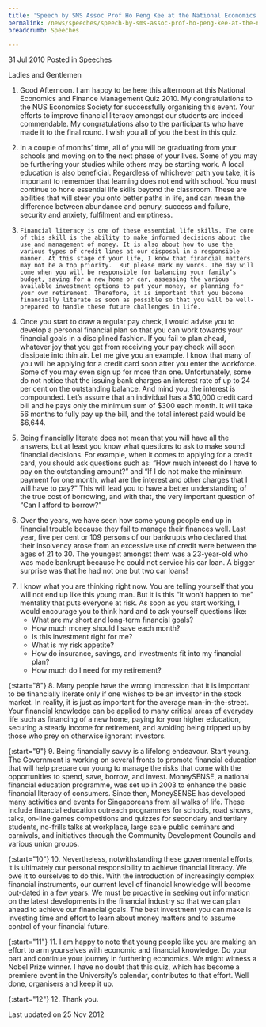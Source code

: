 ```yaml
---
title: 'Speech by SMS Assoc Prof Ho Peng Kee at the National Economics and Finance Management Quiz 2010'
permalink: /news/speeches/speech-by-sms-assoc-prof-ho-peng-kee-at-the-national-economics-and-finance-management-quiz-2010
breadcrumb: Speeches

---
```



31 Jul 2010 Posted in [Speeches](/news/speeches)



Ladies and Gentlemen


1.    Good Afternoon. I am happy to be here this afternoon at this National Economics and Finance Management Quiz 2010. My congratulations to the NUS Economics Society for successfully organising this event. Your efforts to improve financial literacy amongst our students are indeed commendable. My congratulations also to the participants who have made it to the final round. I wish you all of you the best in this quiz.

2.    In a couple of months’ time, all of you will be graduating from your schools and moving on to the next phase of your lives. Some of you may be furthering your studies while others may be starting work. A local education is also beneficial. Regardless of whichever path you take, it is important to remember that learning does not end with school. You must continue to hone essential life skills beyond the classroom. These are abilities that will steer you onto better paths in life, and can mean the difference between abundance and penury, success and failure, security and anxiety, fulfilment and emptiness.

3.     Financial literacy is one of these essential life skills. The core of this skill is the ability to make informed decisions about the use and management of money. It is also about how to use the various types of credit lines at our disposal in a responsible manner. At this stage of your life, I know that financial matters may not be a top priority.  But please mark my words. The day will come when you will be responsible for balancing your family’s budget, saving for a new home or car, assessing the various available investment options to put your money, or planning for your own retirement. Therefore, it is important that you become financially literate as soon as possible so that you will be well-prepared to handle these future challenges in life.

4.    Once you start to draw a regular pay check, I would advise you to develop a personal financial plan so that you can work towards your financial goals in a disciplined fashion. If you fail to plan ahead, whatever joy that you get from receiving your pay check will soon dissipate into thin air. Let me give you an example. I know that many of you will be applying for a credit card soon after you enter the workforce. Some of you may even sign up for more than one. Unfortunately, some do not notice that the issuing bank charges an interest rate of up to 24 per cent on the outstanding balance. And mind you, the interest is compounded. Let’s assume that an individual has a $10,000 credit card bill and he pays only the minimum sum of $300 each month. It will take 56 months to fully pay up the bill, and the total interest paid would be $6,644.

5.    Being financially literate does not mean that you will have all the answers, but at least you know what questions to ask to make sound financial decisions. For example, when it comes to applying for a credit card, you should ask questions such as: “How much interest do I have to pay on the outstanding amount?” and “If I do not make the minimum payment for one month, what are the interest and other charges that I will have to pay?” This will lead you to have a better understanding of the true cost of borrowing, and with that, the very important question of “Can I afford to borrow?”

6.    Over the years, we have seen how some young people end up in financial trouble because they fail to manage their finances well. Last year, five per cent or 109 persons of our bankrupts who declared that their insolvency arose from an excessive use of credit were between the ages of 21 to 30. The youngest amongst them was a 23-year-old who was made bankrupt because he could not service his car loan. A bigger surprise was that he had not one but two car loans!

<ol start="7">
<li> I know what you are thinking right now. You are telling yourself that you will not end up like this young man. But it is this “It won’t happen to me” mentality that puts everyone at risk. As soon as you start working, I would encourage you to think hard and to ask yourself questions like:

<ul>
<li>What are my short and long-term financial goals? </li>
<li>How much money should I save each month? </li>
<li>Is this investment right for me? </li>
<li>What is my risk appetite? </li>
<li>How do insurance, savings, and investments fit into my financial plan? </li>
<li>How much do I need for my retirement? </li>
</ul>


</li>
</ol>

{:start="8"}
8. Many people have the wrong impression that it is important to be financially literate only if one wishes to be an investor in the stock market. In reality, it is just as important for the average man-in-the-street. Your financial knowledge can be applied to many critical areas of everyday life such as financing of a new home, paying for your higher education, securing a steady income for retirement, and avoiding being tripped up by those who prey on otherwise ignorant investors.

{:start="9"}
9. Being financially savvy is a lifelong endeavour. Start young. The Government is working on several fronts to promote financial education that will help prepare our young to manage the risks that come with the opportunities to spend, save, borrow, and invest. MoneySENSE, a national financial education programme, was set up in 2003 to enhance the basic financial literacy of consumers. Since then, MoneySENSE has developed many activities and events for Singaporeans from all walks of life. These include financial education outreach programmes for schools, road shows, talks, on-line games competitions and quizzes for secondary and tertiary students, no-frills talks at workplace, large scale public seminars and carnivals, and initiatives through the Community Development Councils and various union groups.

{:start="10"}
10. Nevertheless, notwithstanding these governmental efforts, it is ultimately our personal responsibility to achieve financial literacy. We owe it to ourselves to do this. With the introduction of increasingly complex financial instruments, our current level of financial knowledge will become out-dated in a few years. We must be proactive in seeking out information on the latest developments in the financial industry so that we can plan ahead to achieve our financial goals. The best investment you can make is investing time and effort to learn about money matters and to assume control of your financial future.

{:start="11"}
11. I am happy to note that young people like you are making an effort to arm yourselves with economic and financial knowledge. Do your part and continue your journey in furthering economics. We might witness a Nobel Prize winner. I have no doubt that this quiz, which has become a premiere event in the University’s calendar, contributes to that effort. Well done, organisers and keep it up.

{:start="12"}
12. Thank you.

<p class="right-side-updated">Last updated on 25 Nov 2012</p>

